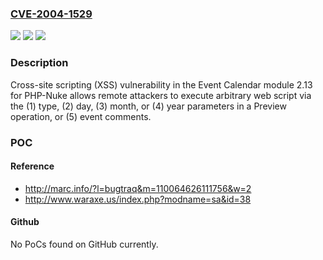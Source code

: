 ### [CVE-2004-1529](https://cve.mitre.org/cgi-bin/cvename.cgi?name=CVE-2004-1529)
![](https://img.shields.io/static/v1?label=Product&message=n%2Fa&color=blue)
![](https://img.shields.io/static/v1?label=Version&message=n%2Fa&color=blue)
![](https://img.shields.io/static/v1?label=Vulnerability&message=n%2Fa&color=brighgreen)

### Description

Cross-site scripting (XSS) vulnerability in the Event Calendar module 2.13 for PHP-Nuke allows remote attackers to execute arbitrary web script via the (1) type, (2) day, (3) month, or (4) year parameters in a Preview operation, or (5) event comments.

### POC

#### Reference
- http://marc.info/?l=bugtraq&m=110064626111756&w=2
- http://www.waraxe.us/index.php?modname=sa&id=38

#### Github
No PoCs found on GitHub currently.

